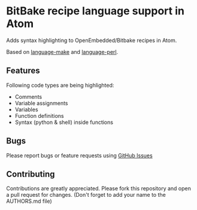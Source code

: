 # BitBake recipe language support in Atom

Adds syntax highlighting to OpenEmbedded/Bitbake recipes in Atom.

Based on [language-make](https://github.com/atom/language-make) and [language-perl](https://github.com/atom/language-perl).

## Features
Following code types are being highlighted:
 * Comments
 * Variable assignments
 * Variables
 * Function definitions
 * Syntax (python & shell) inside functions

## Bugs
Please report bugs or feature requests using [GitHub Issues](https://github.com/rleitner/language-bb/issues)

## Contributing

Contributions are greatly appreciated.
Please fork this repository and open a pull request for changes.
(Don't forget to add your name to the AUTHORS.md file)
